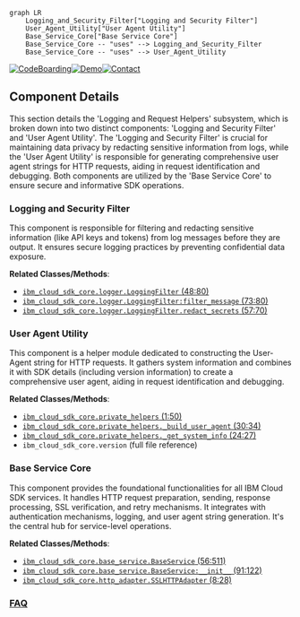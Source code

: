 ```mermaid
graph LR
    Logging_and_Security_Filter["Logging and Security Filter"]
    User_Agent_Utility["User Agent Utility"]
    Base_Service_Core["Base Service Core"]
    Base_Service_Core -- "uses" --> Logging_and_Security_Filter
    Base_Service_Core -- "uses" --> User_Agent_Utility
```
[![CodeBoarding](https://img.shields.io/badge/Generated%20by-CodeBoarding-9cf?style=flat-square)](https://github.com/CodeBoarding/GeneratedOnBoardings)[![Demo](https://img.shields.io/badge/Try%20our-Demo-blue?style=flat-square)](https://www.codeboarding.org/demo)[![Contact](https://img.shields.io/badge/Contact%20us%20-%20contact@codeboarding.org-lightgrey?style=flat-square)](mailto:contact@codeboarding.org)

## Component Details

This section details the 'Logging and Request Helpers' subsystem, which is broken down into two distinct components: 'Logging and Security Filter' and 'User Agent Utility'. The 'Logging and Security Filter' is crucial for maintaining data privacy by redacting sensitive information from logs, while the 'User Agent Utility' is responsible for generating comprehensive user agent strings for HTTP requests, aiding in request identification and debugging. Both components are utilized by the 'Base Service Core' to ensure secure and informative SDK operations.

### Logging and Security Filter
This component is responsible for filtering and redacting sensitive information (like API keys and tokens) from log messages before they are output. It ensures secure logging practices by preventing confidential data exposure.


**Related Classes/Methods**:

- <a href="https://github.com/IBM/python-sdk-core/blob/master/ibm_cloud_sdk_core/logger.py#L48-L80" target="_blank" rel="noopener noreferrer">`ibm_cloud_sdk_core.logger.LoggingFilter` (48:80)</a>
- <a href="https://github.com/IBM/python-sdk-core/blob/master/ibm_cloud_sdk_core/logger.py#L73-L80" target="_blank" rel="noopener noreferrer">`ibm_cloud_sdk_core.logger.LoggingFilter:filter_message` (73:80)</a>
- <a href="https://github.com/IBM/python-sdk-core/blob/master/ibm_cloud_sdk_core/logger.py#L57-L70" target="_blank" rel="noopener noreferrer">`ibm_cloud_sdk_core.logger.LoggingFilter.redact_secrets` (57:70)</a>


### User Agent Utility
This component is a helper module dedicated to constructing the User-Agent string for HTTP requests. It gathers system information and combines it with SDK details (including version information) to create a comprehensive user agent, aiding in request identification and debugging.


**Related Classes/Methods**:

- <a href="https://github.com/IBM/python-sdk-core/blob/master/ibm_cloud_sdk_core/private_helpers.py#L1-L50" target="_blank" rel="noopener noreferrer">`ibm_cloud_sdk_core.private_helpers` (1:50)</a>
- <a href="https://github.com/IBM/python-sdk-core/blob/master/ibm_cloud_sdk_core/private_helpers.py#L30-L34" target="_blank" rel="noopener noreferrer">`ibm_cloud_sdk_core.private_helpers._build_user_agent` (30:34)</a>
- <a href="https://github.com/IBM/python-sdk-core/blob/master/ibm_cloud_sdk_core/private_helpers.py#L24-L27" target="_blank" rel="noopener noreferrer">`ibm_cloud_sdk_core.private_helpers._get_system_info` (24:27)</a>
- `ibm_cloud_sdk_core.version` (full file reference)


### Base Service Core
This component provides the foundational functionalities for all IBM Cloud SDK services. It handles HTTP request preparation, sending, response processing, SSL verification, and retry mechanisms. It integrates with authentication mechanisms, logging, and user agent string generation. It's the central hub for service-level operations.


**Related Classes/Methods**:

- <a href="https://github.com/IBM/python-sdk-core/blob/master/ibm_cloud_sdk_core/base_service.py#L56-L511" target="_blank" rel="noopener noreferrer">`ibm_cloud_sdk_core.base_service.BaseService` (56:511)</a>
- <a href="https://github.com/IBM/python-sdk-core/blob/master/ibm_cloud_sdk_core/base_service.py#L91-L122" target="_blank" rel="noopener noreferrer">`ibm_cloud_sdk_core.base_service.BaseService:__init__` (91:122)</a>
- <a href="https://github.com/IBM/python-sdk-core/blob/master/ibm_cloud_sdk_core/http_adapter.py#L8-L28" target="_blank" rel="noopener noreferrer">`ibm_cloud_sdk_core.http_adapter.SSLHTTPAdapter` (8:28)</a>




### [FAQ](https://github.com/CodeBoarding/GeneratedOnBoardings/tree/main?tab=readme-ov-file#faq)